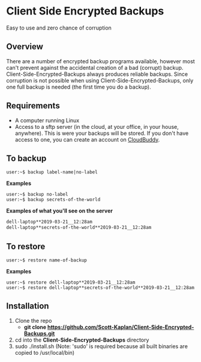 # Client Side Encrypted Backups

Easy to use and zero chance of corruption

## Overview

There are a number of encrypted backup programs available, however most can't prevent against the accidental creation of a bad (corrupt) backup.  Client-Side-Encrypted-Backups always produces reliable backups.  Since corruption is not possible when using Client-Side-Encrypted-Backups, only one full backup is needed (the first time you do a backup).

## Requirements

* A computer running Linux
* Access to a sftp server (in the cloud, at your office, in your house, anywhere).  This is were your backups will be stored.  If you don't have access to one, you can create an account on [CloudBuddy](https://cloudbuddy.cloud).

## To backup
```console
user:~$ backup label-name|no-label
```
**Examples**
```console
user:~$ backup no-label
user:~$ backup secrets-of-the-world
```
**Examples of what you'll see on the server**
```bash
dell-laptop**2019-03-21__12:28am
dell-laptop**secrets-of-the-world**2019-03-21__12:28am
```
## To restore
```console
user:~$ restore name-of-backup
```
**Examples**
```console
user:~$ restore dell-laptop**2019-03-21__12:28am
user:~$ restore dell-laptop**secrets-of-the-world**2019-03-21__12:28am
```
## Installation

1.  Clone the repo
	* 	**git clone https://github.com/Scott-Kaplan/Client-Side-Encrypted-Backups.git**
2.  cd into the **Client-Side-Encrypted-Backups** directory
3.  sudo ./install.sh (Note: 'sudo' is required because all built binaries are copied to /usr/local/bin)
